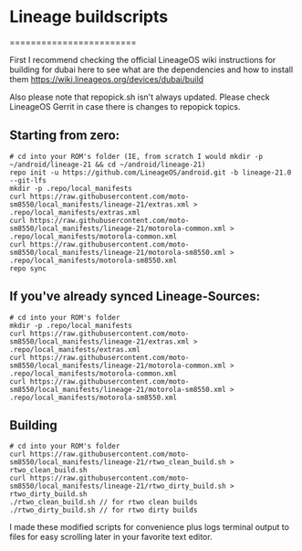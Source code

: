 # Lineage buildscripts
========================

First I recommend checking the official LineageOS wiki instructions for building for dubai here to see what are the dependencies and how to install them
https://wiki.lineageos.org/devices/dubai/build

Also please note that repopick.sh isn't always updated. Please check LineageOS Gerrit in case there is changes to repopick topics.

Starting from zero:
---------
    # cd into your ROM's folder (IE, from scratch I would mkdir -p ~/android/lineage-21 && cd ~/android/lineage-21)
    repo init -u https://github.com/LineageOS/android.git -b lineage-21.0 --git-lfs
    mkdir -p .repo/local_manifests
    curl https://raw.githubusercontent.com/moto-sm8550/local_manifests/lineage-21/extras.xml > .repo/local_manifests/extras.xml
    curl https://raw.githubusercontent.com/moto-sm8550/local_manifests/lineage-21/motorola-common.xml > .repo/local_manifests/motorola-common.xml
    curl https://raw.githubusercontent.com/moto-sm8550/local_manifests/lineage-21/motorola-sm8550.xml > .repo/local_manifests/motorola-sm8550.xml
    repo sync

If you've already synced Lineage-Sources:
----------
    # cd into your ROM's folder
    mkdir -p .repo/local_manifests
    curl https://raw.githubusercontent.com/moto-sm8550/local_manifests/lineage-21/extras.xml > .repo/local_manifests/extras.xml
    curl https://raw.githubusercontent.com/moto-sm8550/local_manifests/lineage-21/motorola-common.xml > .repo/local_manifests/motorola-common.xml
    curl https://raw.githubusercontent.com/moto-sm8550/local_manifests/lineage-21/motorola-sm8550.xml > .repo/local_manifests/motorola-sm8550.xml

Building
----------
    # cd into your ROM's folder
    curl https://raw.githubusercontent.com/moto-sm8550/local_manifests/lineage-21/rtwo_clean_build.sh > rtwo_clean_build.sh
    curl https://raw.githubusercontent.com/moto-sm8550/local_manifests/lineage-21/rtwo_dirty_build.sh > rtwo_dirty_build.sh
    ./rtwo_clean_build.sh // for rtwo clean builds
    ./rtwo_dirty_build.sh // for rtwo dirty builds

I made these modified scripts for convenience plus logs terminal output to files for easy scrolling later in your favorite text editor.
